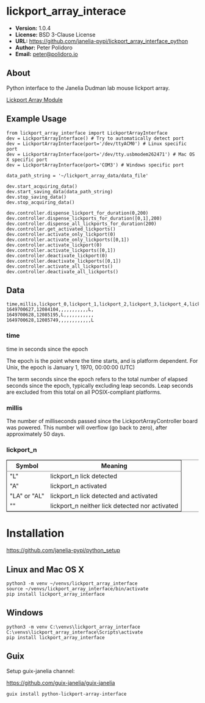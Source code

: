 

# lickport\_array\_interace

-   **Version:** 1.0.4
-   **License:** BSD 3-Clause License
-   **URL:** <https://github.com/janelia-pypi/lickport_array_interface_python>
-   **Author:** Peter Polidoro
-   **Email:** peter@polidoro.io


## About

Python interface to the Janelia Dudman lab mouse lickport array.

[Lickport Array Module](https://github.com/janelia-kicad/lickport_array_module)


## Example Usage

    
    from lickport_array_interface import LickportArrayInterface
    dev = LickportArrayInterface() # Try to automatically detect port
    dev = LickportArrayInterface(port='/dev/ttyACM0') # Linux specific port
    dev = LickportArrayInterface(port='/dev/tty.usbmodem262471') # Mac OS X specific port
    dev = LickportArrayInterface(port='COM3') # Windows specific port
    
    data_path_string = '~/lickport_array_data/data_file'
    
    dev.start_acquiring_data()
    dev.start_saving_data(data_path_string)
    dev.stop_saving_data()
    dev.stop_acquiring_data()
    
    dev.controller.dispense_lickport_for_duration(0,200)
    dev.controller.dispense_lickports_for_duration([0,1],200)
    dev.controller.dispense_all_lickports_for_duration(200)
    dev.controller.get_activated_lickports()
    dev.controller.activate_only_lickport(0)
    dev.controller.activate_only_lickports([0,1])
    dev.controller.activate_lickport(0)
    dev.controller.activate_lickports([0,1])
    dev.controller.deactivate_lickport(0)
    dev.controller.deactivate_lickports([0,1])
    dev.controller.activate_all_lickports()
    dev.controller.deactivate_all_lickports()


## Data

    
    time,millis,lickport_0,lickport_1,lickport_2,lickport_3,lickport_4,lickport_5,lickport_6,lickport_7,lickport_8,lickport_9,lickport_10,lickport_11
    1649700627,12084104,,,,,,,,,,,L,
    1649700628,12085195,L,,,,,,,,,,,
    1649700628,12085749,,,,,,,,,,,,L


### time

time in seconds since the epoch

The epoch is the point where the time starts, and is platform dependent. For
Unix, the epoch is January 1, 1970, 00:00:00 (UTC)

The term seconds since the epoch refers to the total number of elapsed seconds
since the epoch, typically excluding leap seconds. Leap seconds are excluded
from this total on all POSIX-compliant platforms.


### millis

The number of milliseconds passed since the LickportArrayController board was
powered. This number will overflow (go back to zero), after approximately 50
days.


### lickport\_n

<table border="2" cellspacing="0" cellpadding="6" rules="groups" frame="hsides">


<colgroup>
<col  class="org-left" />

<col  class="org-left" />
</colgroup>
<thead>
<tr>
<th scope="col" class="org-left">Symbol</th>
<th scope="col" class="org-left">Meaning</th>
</tr>
</thead>

<tbody>
<tr>
<td class="org-left">"L"</td>
<td class="org-left">lickport_n lick detected</td>
</tr>


<tr>
<td class="org-left">"A"</td>
<td class="org-left">lickport_n activated</td>
</tr>


<tr>
<td class="org-left">"LA" or "AL"</td>
<td class="org-left">lickport_n lick detected and activated</td>
</tr>


<tr>
<td class="org-left">""</td>
<td class="org-left">lickport_n neither lick detected nor activated</td>
</tr>
</tbody>
</table>


# Installation

<https://github.com/janelia-pypi/python_setup>


## Linux and Mac OS X

    
    python3 -m venv ~/venvs/lickport_array_interface
    source ~/venvs/lickport_array_interface/bin/activate
    pip install lickport_array_interface


## Windows

    
    python3 -m venv C:\venvs\lickport_array_interface
    C:\venvs\lickport_array_interface\Scripts\activate
    pip install lickport_array_interface


## Guix

Setup guix-janelia channel:

<https://github.com/guix-janelia/guix-janelia>

    
    guix install python-lickport-array-interface

